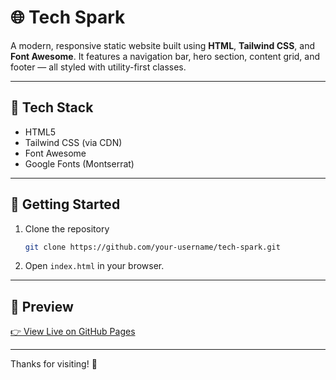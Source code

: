 # 🌐 Tech Spark

A modern, responsive static website built using **HTML**, **Tailwind CSS**, and **Font Awesome**. It features a navigation bar, hero section, content grid, and footer — all styled with utility-first classes.

---

## 🚀 Tech Stack

- HTML5  
- Tailwind CSS (via CDN)  
- Font Awesome  
- Google Fonts (Montserrat)

---

## 🔧 Getting Started

1. Clone the repository  
   ```bash
   git clone https://github.com/your-username/tech-spark.git
2. Open `index.html` in your browser.

---

## 🔗 Preview

[👉 View Live on GitHub Pages](https://your-username.github.io/tech-spark/)

---


Thanks for visiting! 🚀